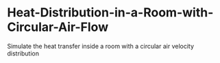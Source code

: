 # Heat-Distribution-in-a-Room-with-Circular-Air-Flow
Simulate the heat transfer inside a room with a circular air velocity distribution
